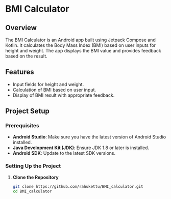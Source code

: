 # BMI Calculator

## Overview

The BMI Calculator is an Android app built using Jetpack Compose and Kotlin. 
It calculates the Body Mass Index (BMI) based on user inputs for height and weight. The app displays the BMI value and provides feedback based on the result.

## Features

- Input fields for height and weight.
- Calculation of BMI based on user input.
- Display of BMI result with appropriate feedback.

## Project Setup

### Prerequisites

- **Android Studio**: Make sure you have the latest version of Android Studio installed.
- **Java Development Kit (JDK)**: Ensure JDK 1.8 or later is installed.
- **Android SDK**: Update to the latest SDK versions.

### Setting Up the Project

1. **Clone the Repository**

   ```bash
   git clone https://github.com/rahukettu/BMI_calculator.git
   cd BMI_calculator
